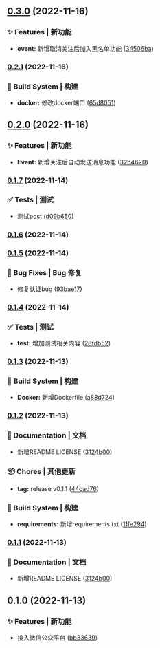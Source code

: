 

## [0.3.0](https://github.com/yszar/yfhkj/compare/0.2.1...0.3.0) (2022-11-16)


### ✨ Features | 新功能

* **event:** 新增取消关注后加入黑名单功能 ([34506ba](https://github.com/yszar/obsidian-vuepress/commit/34506ba49d5123f304d4d011d74e3e690ecd7757))

### [0.2.1](https://github.com/yszar/yfhkj/compare/0.2.0...0.2.1) (2022-11-16)


### 👷‍ Build System | 构建

* **docker:** 修改docker端口 ([65d8051](https://github.com/yszar/obsidian-vuepress/commit/65d8051b5ff57a2ec29c073736c84073cfd025ac))

## [0.2.0](https://github.com/yszar/yfhkj/compare/0.1.7...0.2.0) (2022-11-16)


### ✨ Features | 新功能

* **Event:** 新增关注后自动发送消息功能 ([32b4620](https://github.com/yszar/obsidian-vuepress/commit/32b4620e08d99a483822bd9222016ef8db7b00b9))

### [0.1.7](https://github.com/yszar/yfhkj/compare/0.1.6...0.1.7) (2022-11-14)


### ✅ Tests | 测试

* 测试post ([d09b650](https://github.com/yszar/obsidian-vuepress/commit/d09b650e53cadba0b868b4ac1118c97ae25f89fd))

### [0.1.6](https://github.com/yszar/yfhkj/compare/0.1.5...0.1.6) (2022-11-14)

### [0.1.5](https://github.com/yszar/yfhkj/compare/0.1.4...0.1.5) (2022-11-14)


### 🐛 Bug Fixes | Bug 修复

* 修复认证bug ([93bae17](https://github.com/yszar/obsidian-vuepress/commit/93bae177e2a72a74dd332652fb75b84441730866))

### [0.1.4](https://github.com/yszar/yfhkj/compare/0.1.3...0.1.4) (2022-11-14)


### ✅ Tests | 测试

* **test:** 增加测试相关内容 ([28fdb52](https://github.com/yszar/obsidian-vuepress/commit/28fdb52802a5f6383e4e407de83a58dcde9496d8))

### [0.1.3](https://github.com/yszar/yfhkj/compare/0.1.2...0.1.3) (2022-11-13)


### 👷‍ Build System | 构建

* **Docker:** 新增Dockerfile ([a88d724](https://github.com/yszar/obsidian-vuepress/commit/a88d724a5a569936440fc2a852d1c97e3eaab294))

### [0.1.2](https://github.com/yszar/yfhkj/compare/0.1.0...0.1.2) (2022-11-13)


### 📝 Documentation | 文档

* 新增README LICENSE ([3124b00](https://github.com/yszar/obsidian-vuepress/commit/3124b00d3e031f322c5e5e65ba7661c45ac35954))


### 📦 Chores | 其他更新

* **tag:** release v0.1.1 ([44cad76](https://github.com/yszar/obsidian-vuepress/commit/44cad7621c0d284d03827d2f3b546c2be0ed853c))


### 👷‍ Build System | 构建

* **requirements:** 新增requirements.txt ([11fe294](https://github.com/yszar/obsidian-vuepress/commit/11fe29492c2bdfb21cc34949b9d5d02a9681dd45))

### [0.1.1](https://github.com/yszar/yfhkj/compare/0.1.0...0.1.1) (2022-11-13)


### 📝 Documentation | 文档

* 新增README LICENSE ([3124b00](https://github.com/yszar/obsidian-vuepress/commit/3124b00d3e031f322c5e5e65ba7661c45ac35954))

## 0.1.0 (2022-11-13)


### ✨ Features | 新功能

* 接入微信公众平台 ([bb33639](https://github.com/yszar/obsidian-vuepress/commit/bb33639112b38f6569925d57b8f0f970e1c673ac))